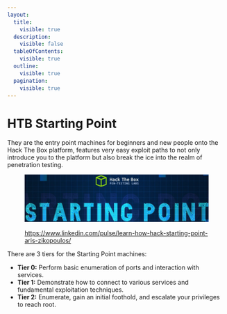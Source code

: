 ```yaml
---
layout:
  title:
    visible: true
  description:
    visible: false
  tableOfContents:
    visible: true
  outline:
    visible: true
  pagination:
    visible: true
---
```


# HTB Starting Point

They are the entry point machines for beginners and new people onto the Hack The Box platform, features very easy exploit paths to not only introduce you to the platform but also break the ice into the realm of penetration testing.

<figure><img src="../../.gitbook/assets/image (44) (1).png" alt=""><figcaption><p><a href="https://www.linkedin.com/pulse/learn-how-hack-starting-point-aris-zikopoulos/">https://www.linkedin.com/pulse/learn-how-hack-starting-point-aris-zikopoulos/</a></p></figcaption></figure>

There are 3 tiers for the Starting Point machines:

* **Tier 0:** Perform basic enumeration of ports and interaction with services.
* **Tier 1:** Demonstrate how to connect to various services and fundamental exploitation techniques.
* **Tier 2:** Enumerate, gain an initial foothold, and escalate your privileges to reach root.
